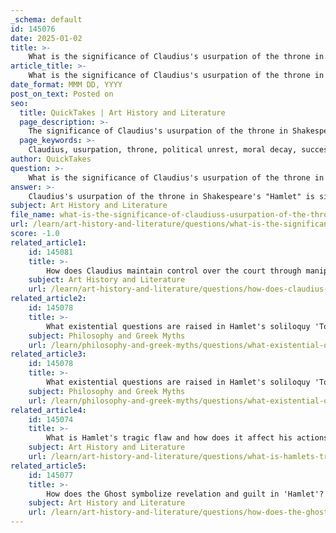 ```yaml
---
_schema: default
id: 145076
date: 2025-01-02
title: >-
    What is the significance of Claudius's usurpation of the throne in terms of political unrest?
article_title: >-
    What is the significance of Claudius's usurpation of the throne in terms of political unrest?
date_format: MMM DD, YYYY
post_on_text: Posted on
seo:
  title: QuickTakes | Art History and Literature
  page_description: >-
    The significance of Claudius's usurpation of the throne in Shakespeare's 'Hamlet' highlights the moral decay, political instability, and themes of betrayal and corruption in the Danish court, leading to a broader crisis of legitimacy and unrest.
  page_keywords: >-
    Claudius, usurpation, throne, political unrest, moral decay, succession crisis, Denmark, betrayal, corruption, political machinations, Hamlet, psychological impact, legitimacy, revenge, imagery of disease, decay
author: QuickTakes
question: >-
    What is the significance of Claudius's usurpation of the throne in terms of political unrest?
answer: >-
    Claudius's usurpation of the throne in Shakespeare's "Hamlet" is significant in terms of political unrest for several reasons:\n\n1. **Symbol of Moral Decay**: Claudius's rise to power is emblematic of the moral decay within the Danish political sphere. His manipulation and deceit in murdering King Hamlet to seize the throne reflect a broader theme of corruption that permeates the court. This decay is not just personal but indicative of a failing political system, where power is obtained through treachery rather than rightful succession.\n\n2. **Succession Crisis**: The immediate aftermath of King Hamlet's death creates a succession crisis. Claudius's ascension disrupts the natural order, leading to instability within the kingdom. The Ghost's revelation of Claudius's treachery further exacerbates this unrest, as it incites Hamlet's quest for revenge and questions the legitimacy of Claudius's rule. This tension is a catalyst for the unfolding drama and the political machinations that follow.\n\n3. **Imagery of Disease and Decay**: Shakespeare employs vivid imagery of disease and decay to illustrate the pervasive corruption in Denmark, rooted in Claudius's usurpation. The metaphor of the state as a diseased body suggests that Claudius's illegitimate rule has infected the entire realm, leading to a breakdown of social and political order.\n\n4. **Political Machinations**: The play portrays the intricate political maneuvers within the Danish court, highlighting how Claudius's usurpation leads to a web of deceit, betrayal, and manipulation. This environment of distrust and fear contributes to the overall sense of political unrest, as characters navigate their ambitions and loyalties amidst the chaos.\n\n5. **Impact on Hamlet**: Claudius's usurpation directly impacts Hamlet's psychological state and moral conflict. Hamlet's struggle with his duty to avenge his father's murder while grappling with the implications of political loyalty and betrayal reflects the broader themes of unrest and instability in the kingdom.\n\nIn summary, Claudius's usurpation is a pivotal event that not only signifies personal ambition and moral corruption but also serves as a catalyst for the political unrest that permeates the play. It highlights the consequences of illegitimate power and the resulting chaos that ensues in both the personal and political realms.
subject: Art History and Literature
file_name: what-is-the-significance-of-claudiuss-usurpation-of-the-throne-in-terms-of-political-unrest.md
url: /learn/art-history-and-literature/questions/what-is-the-significance-of-claudiuss-usurpation-of-the-throne-in-terms-of-political-unrest
score: -1.0
related_article1:
    id: 145081
    title: >-
        How does Claudius maintain control over the court through manipulation?
    subject: Art History and Literature
    url: /learn/art-history-and-literature/questions/how-does-claudius-maintain-control-over-the-court-through-manipulation
related_article2:
    id: 145078
    title: >-
        What existential questions are raised in Hamlet's soliloquy 'To be or not to be'?
    subject: Philosophy and Greek Myths
    url: /learn/philosophy-and-greek-myths/questions/what-existential-questions-are-raised-in-hamlets-soliloquy-to-be-or-not-to-be
related_article3:
    id: 145078
    title: >-
        What existential questions are raised in Hamlet's soliloquy 'To be or not to be'?
    subject: Philosophy and Greek Myths
    url: /learn/philosophy-and-greek-myths/questions/what-existential-questions-are-raised-in-hamlets-soliloquy-to-be-or-not-to-be
related_article4:
    id: 145074
    title: >-
        What is Hamlet's tragic flaw and how does it affect his actions throughout the play?
    subject: Art History and Literature
    url: /learn/art-history-and-literature/questions/what-is-hamlets-tragic-flaw-and-how-does-it-affect-his-actions-throughout-the-play
related_article5:
    id: 145077
    title: >-
        How does the Ghost symbolize revelation and guilt in 'Hamlet'?
    subject: Art History and Literature
    url: /learn/art-history-and-literature/questions/how-does-the-ghost-symbolize-revelation-and-guilt-in-hamlet
---
```


&nbsp;